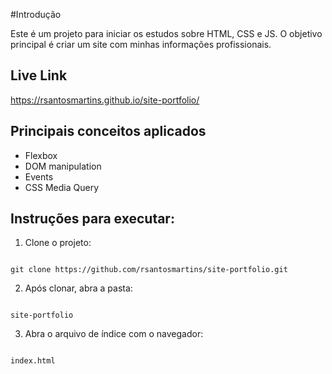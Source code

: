 #Introdução

Este é um projeto para iniciar os estudos sobre HTML, CSS e JS.
O objetivo principal é criar um site com minhas informações profissionais.

## Live Link

https://rsantosmartins.github.io/site-portfolio/


## Principais conceitos aplicados

- Flexbox 
- DOM manipulation
- Events
- CSS Media Query

## Instruções para executar:

1. Clone o projeto:

```

git clone https://github.com/rsantosmartins/site-portfolio.git
```
2. Após clonar, abra a pasta:

```

site-portfolio
```

3. Abra o arquivo de índice com o navegador:

```

index.html
```